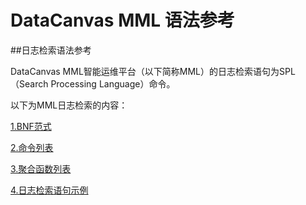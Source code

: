 # DataCanvas MML 语法参考


##日志检索语法参考

DataCanvas MML智能运维平台（以下简称MML）的日志检索语句为SPL（Search Processing Language）命令。

以下为MML日志检索的内容：

[1.BNF范式](log_search/BNF.md)

[2.命令列表](log_search/command.md) 

[3.聚合函数列表](log_search/appendix/aggregation_list.md)

[4.日志检索语句示例](log_search/appendix/example.md)